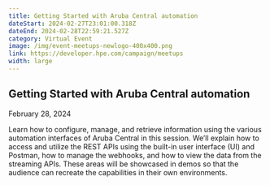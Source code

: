 ```yaml
---
title: Getting Started with Aruba Central automation
dateStart: 2024-02-27T23:01:00.318Z
dateEnd: 2024-02-28T22:59:21.527Z
category: Virtual Event
image: /img/event-meetups-newlogo-400x400.png
link: https://developer.hpe.com/campaign/meetups
width: large
---
```

## Getting Started with Aruba Central automation

February 28, 2024

Learn how to configure, manage, and retrieve information using the various automation interfaces of Aruba Central in this session. We’ll explain how to access and utilize the REST APIs using the built-in user interface (UI) and Postman, how to manage the webhooks, and how to view the data from the streaming APIs.  These areas will be showcased in demos so that the audience can recreate the capabilities in their own environments.